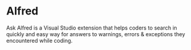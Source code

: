 # Alfred
Ask Alfred is a Visual Studio extension that helps coders to search in quickly and easy way for answers to warnings, errors & exceptions they encountered while coding.
